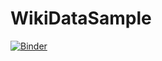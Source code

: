 # WikiDataSample

[![Binder](https://mybinder.org/badge_logo.svg)](https://mybinder.org/v2/gh/mizvol/WikiDataSample/master)